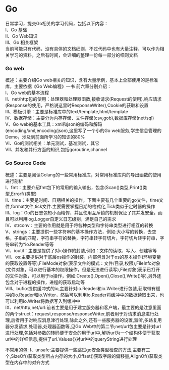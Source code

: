 # Go
   日常学习，提交Go相关的学习代码，包括以下内容：<br/>
    Ⅰ、Go 基础 <br/>
    Ⅱ、Go Web知识  <br/>
    Ⅲ、Go 相关框架  <br/>
    当前可能只有代码，没有具体的文档细则，不过代码中也有大量注释，可以作为相关学习的资料，之后有时间，会详细的整理一份每一部分的细则文档 <br/>
### Go web
   概述：主要介绍Go web相关的知识，含有大量示例，基本上全部使用的是标准库，主要依据《Go Web编程》一书
    前六章分别介绍：<br/>
                Ⅰ、Go web的基本流程 <br/>
                Ⅱ、net/http包的使用：处理器和处理器函数,接收请求(Request的使用),响应请求(Response的使用，严格说这里时ResponseWriter),Cookie的获取和设置 <br/>
                Ⅲ、模板引擎：主要是标准库中的text/template,html/template <br/>
                Ⅳ、数据存储：主要分为内存存储、文件存储(csv,gob),数据库存储(net/sql)<br>
                Ⅴ、Go web的基本工具：xml和json的编码和解码(encoding/xml,encoding/json),这里写了一个小的Go web服务,学生信息管理的Demo，涉及到前面所学习的知识的80%<br>
                Ⅵ、Go的测试相关：单元测试，基准测试，其它 <br/>
                Ⅶ、并发和并行方面的知识,包括goroutine,channel  <br/>
### Go Source Code
   概述：主要是阅读Golang的一些常用标准库，对常用标准库内的导出函数的使用进行剖析 <br/>
    Ⅰ、fmt：主要介绍fmt包下的常用的输入输出，包含(Scan()类型,Print()类型,Errorf()类型) <br/>
    Ⅱ、time：主要是时间、日期相关的操作，下面主要有几个重要的go文件，time文件,format文件,tick文件.主要需要掌握日期的格式化,Tick类似于定时器的操作 <br/>
    Ⅲ、log：Go的日志包短小而精悍，并且使用互斥锁的机制保证了其并发安全，而且可以利用log.Logger自定义日志级别，满足自己的需求 <br/>
    Ⅳ、strconv：主要的作用就是用于将各种类型和字符串类型进行相互的转换  <br/>
    Ⅴ、strings：主要提供一些字符串的基本操作方法，例如:大小写的转换，去空格，子串的匹配，字符串字符的替换，字符串转字符切片，字符切片转字符串，字符串转为*io.Reader等等 <br/>
    Ⅵ、ioutil：主要是提供了对io操作的封装,例如：文件的读取、写入、创建等等 <br/>
    Ⅶ、os:主要提供对于底层os操作的封装，内部包含对于os的基本操作(环境变量的获取设置等等),FileMode对象(表示文件的模式：文件/目录,权限),FileInfo对象(文件对象，可以进行基本的权限操作，但是无法进行读写),File对象(表示已打开的文件对象，可以用于io操作，例如:Create(),Open(),Close(),Write()等),另外还包含对于进程的操作，进程的获取启动等  <br/>
    Ⅷ、bufio:提供缓冲式的io,主要针对io.Reader和io.Writer进行包装,获取带有缓冲的io.Reader和io.Writer，然后可以利用io.Reader将缓冲中的数据读取出来，也可以利用io.Writer将数据写入到缓冲中 <br/> 
    Ⅸ、net/http,net/url:前者主要是用于建立服务器和客户端，最主要的是注意里面的两个struct：request,response/responseWriter,前者用于对请求消息进行处理,后者用于对响应消息津行处理,除此之外,还有一些服务器的设置,监听,多路复用器分发请求,处理器,处理器函数等,见Go Web中的第二节;net/url包主要是针对url进行处理,包括对参数的转码便于安全的用于url中,解析url为一个结构体便于获取url中的详细信息,提供了url.Values{}对url中的queryString进行处理 <br/>

   不常用的包:
    Ⅰ、unsafe:主要提供一些跳过go安全类型检查的方法,主要有三个,SizeOf()获取类型所占内存的大小,Offset()获取字段的偏移量,AlignOf()获取类型在内存中的对齐方式

